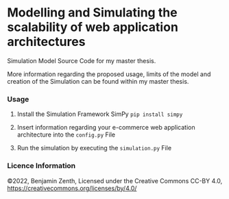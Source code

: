 # Modelling and Simulating the scalability of web application architectures

Simulation Model Source Code for my master thesis. 

More information regarding the proposed usage, limits of the model and 
creation of the Simulation can be found within my master thesis.

### Usage

1. Install the Simulation Framework SimPy `pip install simpy`

2. Insert information regarding your e-commerce web application architecture into the `config.py` File

3. Run the simulation by executing the `simulation.py` File


### Licence Information

©2022, Benjamin Zenth, Licensed under the Creative Commons CC-BY 4.0,
https://creativecommons.org/licenses/by/4.0/
